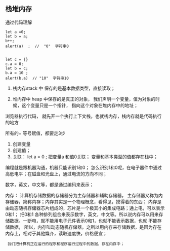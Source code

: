 
## 栈堆内存


通过代码理解

```
let a =0;
let b = a;
b++;
alert(a)  ;  //  "0"  字符串0


let c = {}
c.a = 0;
let b = c;
b.a = 10 ;
alert(b.a)  // "10"  字符串10

```


1.  栈内存stack 中 保存的是基本数据类型，直接读取；

2. 堆内存中 heap 中保存的是真正的对象， 我们声明一个变量，值为对象的时候，这个变量只是一个指针， 指向这个对象在堆内存中的地址；


浏览器执行代码， 就先开一个执行上下文栈，也就栈内存，栈内存就是代码执行的地方


所有的= 等号赋值，都要走3步

1. 创建变量
2. 创建值；
3. 关联：  let a = 0 ;  把变量a 和值0关联；   变量和基本类型的值都存在栈中；




编程就是跟机器沟通，机器只能识别1和0； 怎么识别1和0呢，在电子器件中通过高低电平；在磁盘和光盘上，通过电流的方向不同；

数字，英文，中文等，都是通过编码来表示；


内存：  计算机存储数据的存储器分为主存储器和辅助存储器， 主存储器又称为内存储器，简称内存；内存其实是一个物理概念，看得见，摸得着的东西；
       内存是由动态随机存储器芯片组成的，芯片是一个极其小的集成电路；通上电，可以表示0和1；
       把0和1 各种排列组合来表示数字，英文，中文等。所以说内存可以用来存储数据。一断电，就不能用电子元件表示0和1，也就不能表示数据，也就
       不能存储数据， 所以，内存叫动态随机存储器。之所以用内存来存储数据，是因为存在内存上，相对于其他媒介，读取速度快，价格便宜；

     我们把计算机正在运行的程序和程序运行过程中的数据，存在内存中；




